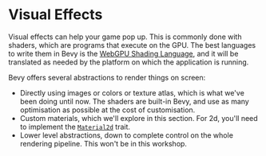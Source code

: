 # Visual Effects

Visual effects can help your game pop up. This is commonly done with shaders, which are programs that execute on the GPU. The best languages to write them in Bevy is the [WebGPU Shading Language](https://www.w3.org/TR/WGSL/), and it will be translated as needed by the platform on which the application is running.

Bevy offers several abstractions to render things on screen:
* Directly using images or colors or texture atlas, which is what we've been doing until now. The shaders are built-in Bevy, and use as many optimisation as possible at the cost of customisation.
* Custom materials, which we'll explore in this section. For 2d, you'll need to implement the [`Material2d`](https://docs.rs/bevy/0.15.0-rc.3/bevy/sprite/trait.Material2d.html) trait.
* Lower level abstractions, down to complete control on the whole rendering pipeline. This won't be in this workshop.
